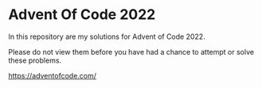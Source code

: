 # Advent Of Code 2022

In this repository are my solutions for Advent of Code 2022.

Please do not view them before you have had a chance to attempt or solve these problems.

https://adventofcode.com/
